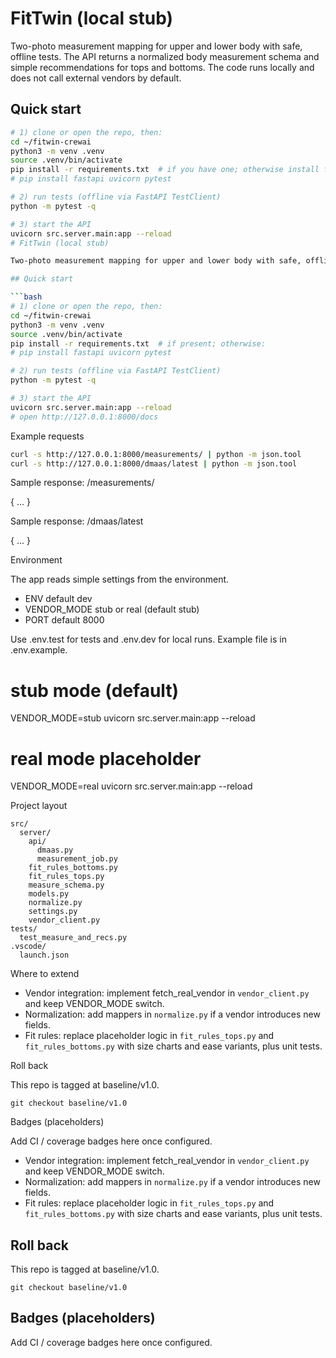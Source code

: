 # FitTwin (local stub)

Two-photo measurement mapping for upper and lower body with safe, offline tests. The API returns a normalized body measurement schema and simple recommendations for tops and bottoms. The code runs locally and does not call external vendors by default.

## Quick start

```bash
# 1) clone or open the repo, then:
cd ~/fitwin-crewai
python3 -m venv .venv
source .venv/bin/activate
pip install -r requirements.txt  # if you have one; otherwise install fastapi uvicorn pytest
# pip install fastapi uvicorn pytest

# 2) run tests (offline via FastAPI TestClient)
python -m pytest -q

# 3) start the API
uvicorn src.server.main:app --reload
# FitTwin (local stub)

Two-photo measurement mapping for upper and lower body with safe, offline tests. The API returns a normalized body measurement schema and simple recommendations for tops and bottoms. The code runs locally and does not call external vendors by default.

## Quick start

```bash
# 1) clone or open the repo, then:
cd ~/fitwin-crewai
python3 -m venv .venv
source .venv/bin/activate
pip install -r requirements.txt  # if present; otherwise:
# pip install fastapi uvicorn pytest

# 2) run tests (offline via FastAPI TestClient)
python -m pytest -q

# 3) start the API
uvicorn src.server.main:app --reload
# open http://127.0.0.1:8000/docs
```

Example requests

```bash
curl -s http://127.0.0.1:8000/measurements/ | python -m json.tool
curl -s http://127.0.0.1:8000/dmaas/latest | python -m json.tool
```

Sample response: /measurements/

{ ... }

Sample response: /dmaas/latest

{ ... }

Environment

The app reads simple settings from the environment.

- ENV default dev
- VENDOR_MODE stub or real (default stub)
- PORT default 8000

Use .env.test for tests and .env.dev for local runs. Example file is in .env.example.

# stub mode (default)
VENDOR_MODE=stub uvicorn src.server.main:app --reload

# real mode placeholder
VENDOR_MODE=real uvicorn src.server.main:app --reload

Project layout

```
src/
  server/
    api/
      dmaas.py
      measurement_job.py
    fit_rules_bottoms.py
    fit_rules_tops.py
    measure_schema.py
    models.py
    normalize.py
    settings.py
    vendor_client.py
tests/
  test_measure_and_recs.py
.vscode/
  launch.json
```

Where to extend

- Vendor integration: implement fetch_real_vendor in `vendor_client.py` and keep VENDOR_MODE switch.
- Normalization: add mappers in `normalize.py` if a vendor introduces new fields.
- Fit rules: replace placeholder logic in `fit_rules_tops.py` and `fit_rules_bottoms.py` with size charts and ease variants, plus unit tests.

Roll back

This repo is tagged at baseline/v1.0.

```
git checkout baseline/v1.0
```

Badges (placeholders)

Add CI / coverage badges here once configured.

- Vendor integration: implement fetch_real_vendor in `vendor_client.py` and keep VENDOR_MODE switch.
- Normalization: add mappers in `normalize.py` if a vendor introduces new fields.
- Fit rules: replace placeholder logic in `fit_rules_tops.py` and `fit_rules_bottoms.py` with size charts and ease variants, plus unit tests.

## Roll back

This repo is tagged at baseline/v1.0.

```
git checkout baseline/v1.0
```

## Badges (placeholders)

Add CI / coverage badges here once configured.
